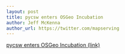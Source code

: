 ```yaml
---
layout: post
title: pycsw enters OSGeo Incubation
author: Jeff McKenna
author_url: https://twitter.com/mapserving
---
```


[pycsw enters OSGeo Incubation (link)](http://lists.osgeo.org/pipermail/pycsw-devel/2013-April/000180.html)

